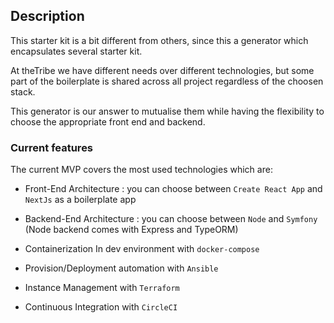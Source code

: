 ## Description

This starter kit is a bit different from others, since this a generator which encapsulates several starter kit. 

At theTribe we have different needs over different technologies, but some part of the boilerplate is shared across all project regardless of the choosen stack.

This generator is our answer to mutualise them while having the flexibility to choose the appropriate front end and backend. 

### Current features 

The current MVP covers the most used technologies which are:

* Front-End Architecture : you can choose between `Create React App` and `NextJs` as a boilerplate app


* Backend-End Architecture : you can choose between `Node` and `Symfony` (Node backend comes with Express and TypeORM)
  

* Containerization In dev environment with `docker-compose` 


* Provision/Deployment automation with `Ansible`


* Instance Management with `Terraform`

  
* Continuous Integration with `CircleCI`


